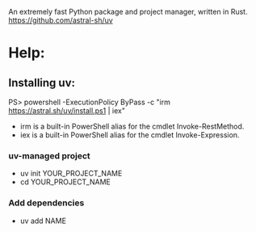 An extremely fast Python package and project manager, written in Rust.
https://github.com/astral-sh/uv

# Help:

## Installing uv:
PS> powershell -ExecutionPolicy ByPass -c "irm https://astral.sh/uv/install.ps1 | iex"

- irm is a built-in PowerShell alias for the cmdlet Invoke-RestMethod.
- iex is a built-in PowerShell alias for the cmdlet Invoke-Expression.

### uv-managed project
- uv init YOUR_PROJECT_NAME
- cd YOUR_PROJECT_NAME

### Add dependencies 
- uv add NAME
